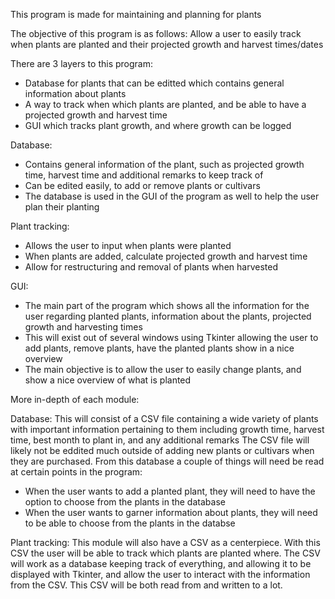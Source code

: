 This program is made for maintaining and planning for plants

The objective of this program is as follows:
Allow a user to easily track when plants are planted and their projected growth and harvest times/dates


There are 3 layers to this program:
- Database for plants that can be editted which contains general information about plants
- A way to track when which plants are planted, and be able to have a projected growth and harvest time
- GUI which tracks plant growth, and where growth can be logged

Database:
- Contains general information of the plant, such as projected growth time, harvest time and additional remarks to keep track of
- Can be edited easily, to add or remove plants or cultivars
- The database is used in the GUI of the program as well to help the user plan their planting

Plant tracking:
- Allows the user to input when plants were planted
- When plants are added, calculate projected growth and harvest time
- Allow for restructuring and removal of plants when harvested

GUI:
- The main part of the program which shows all the information for the user regarding planted plants, information about the plants, projected growth and harvesting times
- This will exist out of several windows using Tkinter allowing the user to add plants, remove plants, have the planted plants show in a nice overview
- The main objective is to allow the user to easily change plants, and show a nice overview of what is planted
  

More in-depth of each module:

Database:
This will consist of a CSV file containing a wide variety of plants with important information pertaining to them including growth time, harvest time, best month to plant in, and any additional remarks
The CSV file will likely not be eddited much outside of adding new plants or cultivars when they are purchased.
From this database a couple of things will need be read at certain points in the program:
- When the user wants to add a planted plant, they will need to have the option to choose from the plants in the database
- When the user wants to garner information about plants, they will need to be able to choose from the plants in the databse

Plant tracking:
This module will also have a CSV as a centerpiece. With this CSV the user will be able to track which plants are planted where.
The CSV will work as a database keeping track of everything, and allowing it to be displayed with Tkinter, and allow the user to interact with the information from the CSV.
This CSV will be both read from and written to a lot.


